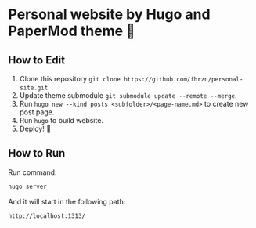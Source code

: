 # Personal website by Hugo and PaperMod theme 🚀

## How to Edit
1. Clone this repository `git clone https://github.com/fhrzn/personal-site.git`.
2. Update theme submodule `git submodule update --remote --merge`.
3. Run `hugo new --kind posts <subfolder>/<page-name.md>` to create new post page.
4. Run `hugo` to build website.
5. Deploy! 🚀


## How to Run
Run command:
```bash
hugo server
```
And it will start in the following path:
```bash
http://localhost:1313/
```